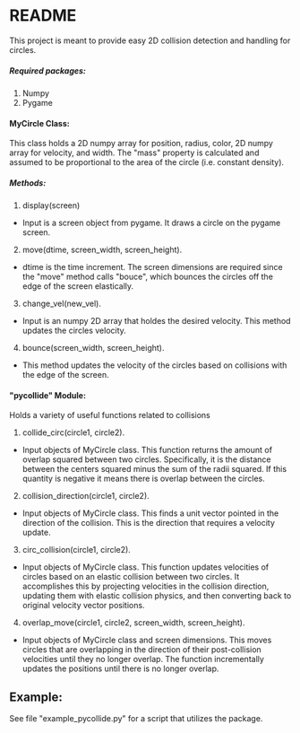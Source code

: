 README
======
This project is meant to provide easy 2D collision detection and handling for circles.  
##### Required packages:
1. Numpy
2. Pygame

#### MyCircle Class:
This class holds a 2D numpy array for position, radius, color, 2D numpy array for velocity, and width.  The "mass" property is calculated and assumed to be proportional to the area of the circle (i.e. constant density).
##### Methods:
1. display(screen)
  * Input is a screen object from pygame.  It draws a circle on the pygame screen.
2. move(dtime, screen_width, screen_height).  
  * dtime is the time increment.  The screen dimensions are required since the "move" method calls "bouce", which bounces the circles off the edge of the screen elastically.
3. change_vel(new_vel).  
  * Input is an numpy 2D array that holdes the desired velocity.  This method updates the circles velocity.
4. bounce(screen_width, screen_height).  
  * This method updates the velocity of the circles based on collisions with the edge of the screen.

#### "pycollide" Module:
Holds a variety of useful functions related to collisions
1. collide_circ(circle1, circle2).  
  * Input objects of MyCircle class.  This function returns the amount of overlap squared between two circles.  Specifically, it is the distance between the centers squared minus the sum of the radii squared.  If this quantity is negative it means there is overlap between the circles.
2. collision_direction(circle1, circle2).  
  * Input objects of MyCircle class.  This finds a unit vector pointed in the direction of the collision.  This is the direction that requires a velocity update.
3. circ_collision(circle1, circle2).  
  * Input objects of MyCircle class.  This function updates velocities of circles based on an elastic collision between two circles.  It accomplishes this by projecting velocities in the collision direction, updating them with elastic collision physics, and then converting back to original velocity vector positions.
4. overlap_move(circle1, circle2, screen_width, screen_height).  
  * Input objects of MyCircle class and screen dimensions.  This moves circles that are overlapping in the direction of their post-collision velocities until they no longer overlap.  The function incrementally updates the positions until there is no longer overlap.

## Example:
See file "example_pycollide.py" for a script that utilizes the package.
